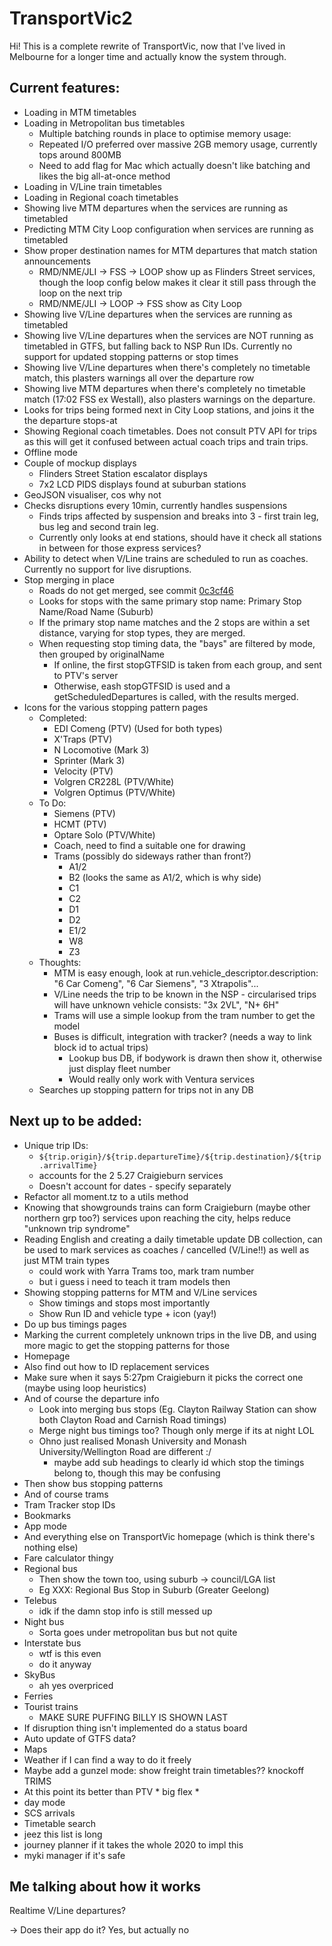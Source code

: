 # TransportVic2
Hi! This is a complete rewrite of TransportVic, now that I've lived in Melbourne for a longer time and actually know the system through.

## Current features:
- Loading in MTM timetables
- Loading in Metropolitan bus timetables
  - Multiple batching rounds in place to optimise memory usage:
  - Repeated I/O preferred over massive 2GB memory usage, currently tops around 800MB
  - Need to add flag for Mac which actually doesn't like batching and likes the big all-at-once method
- Loading in V/Line train timetables
- Loading in Regional coach timetables
- Showing live MTM departures when the services are running as timetabled
- Predicting MTM City Loop configuration when services are running as timetabled
- Show proper destination names for MTM departures that match station announcements
  - RMD/NME/JLI -> FSS -> LOOP show up as Flinders Street services, though the loop config below makes it clear it still pass through the loop on the next trip
  - RMD/NME/JLI -> LOOP -> FSS show as City Loop
- Showing live V/Line departures when the services are running as timetabled
- Showing live V/Line departures when the services are NOT running as timetabled in GTFS, but falling back to NSP Run IDs. Currently no support for updated stopping patterns or stop times
- Showing live V/Line departures when there's completely no timetable match, this plasters warnings all over the departure row
- Showing live MTM departures when there's completely no timetable match (17:02 FSS ex Westall), also plasters warnings on the departure.
- Looks for trips being formed next in City Loop stations, and joins it the the departure stops-at
- Showing Regional coach timetables. Does not consult PTV API for trips as this will get it confused between actual coach trips and train trips.
- Offline mode
- Couple of mockup displays
  - Flinders Street Station escalator displays
  - 7x2 LCD PIDS displays found at suburban stations
- GeoJSON visualiser, cos why not
- Checks disruptions every 10min, currently handles suspensions
  - Finds trips affected by suspension and breaks into 3 - first train leg, bus leg and second train leg.
  - Currently only looks at end stations, should have it check all stations in between for those express services?
- Ability to detect when V/Line trains are scheduled to run as coaches. Currently no support for live disruptions.
- Stop merging in place
  - Roads do not get merged, see commit [0c3cf46](https://github.com/TransportVic/TransportVic2/commit/0c3cf45222eb2d94bc1e26cc6a95b862218a441f)
  - Looks for stops with the same primary stop name: Primary Stop Name/Road Name (Suburb)
  - If the primary stop name matches and the 2 stops are within a set distance, varying for stop types, they are merged.
  - When requesting stop timing data, the "bays" are filtered by mode, then grouped by originalName
    - If online, the first stopGTFSID is taken from each group, and sent to PTV's server
    - Otherwise, eash stopGTFSID is used and a getScheduledDepartures is called, with the results merged.
- Icons for the various stopping pattern pages
  - Completed:
    - EDI Comeng (PTV) (Used for both types)
    - X'Traps (PTV)
    - N Locomotive (Mark 3)
    - Sprinter (Mark 3)
    - Velocity (PTV)
    - Volgren CR228L (PTV/White)
    - Volgren Optimus (PTV/White)
  - To Do:
    - Siemens (PTV)
    - HCMT (PTV)
    - Optare Solo (PTV/White)
    - Coach, need to find a suitable one for drawing
    - Trams (possibly do sideways rather than front?)
      - A1/2
      - B2 (looks the same as A1/2, which is why side)
      - C1
      - C2
      - D1
      - D2
      - E1/2
      - W8
      - Z3
  - Thoughts:
    - MTM is easy enough, look at run.vehicle_descriptor.description: "6 Car Comeng", "6 Car Siemens", "3 Xtrapolis"...
    - V/Line needs the trip to be known in the NSP - circularised trips will have unknown vehicle consists: "3x 2VL", "N+ 6H"
    - Trams will use a simple lookup from the tram number to get the model
    - Buses is difficult, integration with tracker? (needs a way to link block id to actual trips)
      - Lookup bus DB, if bodywork is drawn then show it, otherwise just display fleet number
      - Would really only work with Ventura services
  - Searches up stopping pattern for trips not in any DB

## Next up to be added:
- Unique trip IDs:
  - `${trip.origin}/${trip.departureTime}/${trip.destination}/${trip.arrivalTime}`
  - accounts for the 2 5.27 Craigieburn services
  - Doesn't account for dates - specify separately
- Refactor all moment.tz to a utils method
- Knowing that showgrounds trains can form Craigieburn (maybe other northern grp too?) services upon reaching the city, helps reduce "unknown trip syndrome"
- Reading English and creating a daily timetable update DB collection, can be used to mark services as coaches / cancelled (V/Line!!) as well as just MTM train types
  - could work with Yarra Trams too, mark tram number
  - but i guess i need to teach it tram models then
- Showing stopping patterns for MTM and V/Line services
  - Show timings and stops most importantly
  - Show Run ID and vehicle type + icon (yay!)
- Do up bus timings pages
- Marking the current completely unknown trips in the live DB, and using more magic to get the stopping patterns for those
- Homepage
- Also find out how to ID replacement services
- Make sure when it says 5:27pm Craigieburn it picks the correct one (maybe using loop heuristics)
- And of course the departure info
  - Look into merging bus stops (Eg. Clayton Railway Station can show both Clayton Road and Carnish Road timings)
  - Merge night bus timings too? Though only merge if its at night LOL
  - Ohno just realised Monash University and Monash University/Wellington Road are different :/
    - maybe add sub headings to clearly id which stop the timings belong to, though this may be confusing
- Then show bus stopping patterns
- And of course trams
- Tram Tracker stop IDs
- Bookmarks
- App mode
- And everything else on TransportVic homepage (which is think there's nothing else)
- Fare calculator thingy
- Regional bus
  - Then show the town too, using suburb -> council/LGA list
  - Eg XXX: Regional Bus Stop in Suburb (Greater Geelong)
- Telebus
  - idk if the damn stop info is still messed up
- Night bus
  - Sorta goes under metropolitan bus but not quite
- Interstate bus
  - wtf is this even
  - do it anyway
- SkyBus
  - ah yes overpriced
- Ferries
- Tourist trains
  - MAKE SURE PUFFING BILLY IS SHOWN LAST
- If disruption thing isn't implemented do a status board
- Auto update of GTFS data?
- Maps
- Weather if I can find a way to do it freely
- Maybe add a gunzel mode: show freight train timetables?? knockoff TRIMS
- At this point its better than PTV * big flex *
- day mode
- SCS arrivals
- Timetable search
- jeez this list is long
- journey planner if it takes the whole 2020 to impl this
- myki manager if it's safe

## Me talking about how it works
Realtime V/Line departures?

-> Does their app do it? Yes, but actually no
